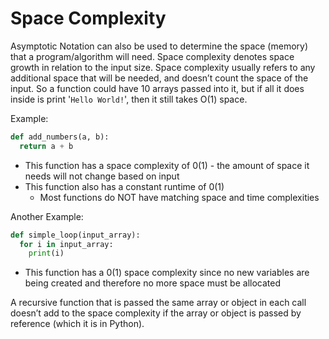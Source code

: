 # Space Complexity

Asymptotic Notation can also be used to determine the space (memory) that a program/algorithm will need. Space complexity denotes space growth in relation to the input size. Space complexity usually refers to any additional space that will be needed, and doesn’t count the space of the input. So a function could have 10 arrays passed into it, but if all it does inside is print '`Hello World!`', then it still takes O(1) space.

Example:

```python
def add_numbers(a, b):
  return a + b
```
- This function has a space complexity of 0(1) - the amount of space it needs will not change based on input
- This function also has a constant runtime of 0(1)
  - Most functions do NOT have matching space and time complexities

Another Example:

```python
def simple_loop(input_array):
  for i in input_array:
    print(i)
```
- This function has a 0(1) space complexity since no new variables are being created and therefore no more space must be allocated

A recursive function that is passed the same array or object in each call doesn’t add to the space complexity if the array or object is passed by reference (which it is in Python).

